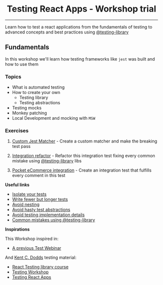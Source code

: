 <h1 align="center">
  Testing React Apps - Workshop trial
</h1>

<hr />

Learn how to test a react applications from the fundamentals of testing to advanced concepts and best practices using [@testing-library](https://github.com/testing-library/)

## Fundamentals

In this workshop we'll learn how testing frameworks like `jest` was built and how to use them

### Topics

* What is automated testing
* How to create your own
  * Testing library
  * Testing abstractions
* Testing mocks
* Monkey patching
* Local Development and mocking with `MSW`

### Exercises

1. [Custom Jest Matcher](https://codesandbox.io/s/test-wpcustom-matcher-gfb09?file=/src/__tests__/index.js) - Create a custom matcher and make the breaking test pass

2. [Integration refactor](https://codesandbox.io/s/test-wptesting-library-integration-gc9zy?file=/src/__tests__/index.test.js) - Refactor this integration test fixing every common mistake using [@testing-library](https://github.com/testing-library/) libs

3. [Pocket eCommerce integration](https://github.com/luistak/test-workshop/blob/main/src/integration/__tests__/app.test.js) - Create an integration test that fulfills every comment in this test

**Useful links**

* [Isolate your tests](https://kentcdodds.com/blog/test-isolation-with-react)
* [Write fewer but longer tests](https://kentcdodds.com/blog/write-fewer-longer-tests)
* [Avoid nesting](https://kentcdodds.com/blog/avoid-nesting-when-youre-testing)
* [Avoid hasty test abstractions](https://kentcdodds.com/blog/aha-testing)
* [Avoid testing implementation details](https://kentcdodds.com/blog/testing-implementation-details)
* [Common mistakes using @testing-library](https://kentcdodds.com/blog/common-mistakes-with-react-testing-library)

**Inspirations**

This Workshop inspired in:
- [A previous Test Webinar](https://github.com/luistak/test-webinar)

And [Kent C. Dodds](https://kentcdodds.com/) testing material:
- [React Testing library course](https://github.com/kentcdodds/react-testing-library-course)
- [Testing Workshop](https://github.com/kentcdodds/testing-workshop)
- [Testing React Apps](https://github.com/kentcdodds/testing-react-apps/tree/main/src/__tests__/exercise)